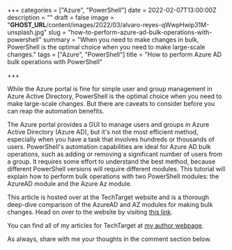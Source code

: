 +++
categories = ["Azure", "PowerShell"]
date = 2022-02-07T13:00:00Z
description = ""
draft = false
image = "__GHOST_URL__/content/images/2022/03/alvaro-reyes-qWwpHwip31M-unsplash.jpg"
slug = "how-to-perform-azure-ad-bulk-operations-with-powershell"
summary = "When you need to make changes in bulk, PowerShell is the optimal choice when you need to make large-scale changes."
tags = ["Azure", "PowerShell"]
title = "How to perform Azure AD bulk operations with PowerShell"

+++


While the Azure portal is fine for simple user and group management in Azure Active Directory, PowerShell is the optimal choice when you need to make large-scale changes. But there are caveats to consider before you can reap the automation benefits.

The Azure portal provides a GUI to manage users and groups in Azure Active Directory (Azure AD), but it's not the most efficient method, especially when you have a task that involves hundreds or thousands of users. PowerShell's automation capabilities are ideal for Azure AD bulk operations, such as adding or removing a significant number of users from a group. It requires some effort to understand the best method, because different PowerShell versions will require different modules. This tutorial will explain how to perform bulk operations with two PowerShell modules: the AzureAD module and the Azure Az module.

This article is hosted over at the TechTarget website and is a thorough deep-dive comparison of the AzureAD and AZ modules for making bulk changes. Head on over to the website by visiting [this link](https://www.techtarget.com/searchwindowsserver/tutorial/How-to-perform-Azure-AD-bulk-operations-with-PowerShell).

You can find all of my articles for TechTarget at [my author webpage](https://www.techtarget.com/contributor/Mike-Kanakos). 

As always, share with me your thoughts in the comment section below.



